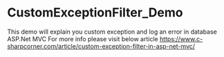 # CustomExceptionFilter_Demo
This demo will explain you custom exception and log an error in database ASP.Net MVC
For more info please visit below article
https://www.c-sharpcorner.com/article/custom-exception-filter-in-asp-net-mvc/
